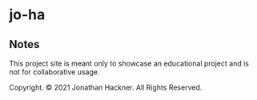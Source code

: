 # jo-ha
## Notes
<p>This project site is meant only to showcase an educational project and is not for collaborative usage.</p>
<p>Copyright. © 2021 Jonathan Hackner. All Rights Reserved.</p>
